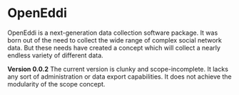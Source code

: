 OpenEddi
========

OpenEddi is a next-generation data collection software package. It was born out of the need to collect the wide range of complex social network data. But these needs have created a concept which will collect a nearly endless variety of different data.

**Version 0.0.2** The current version is clunky and scope-incomplete. It lacks any sort of administration or data export capabilities. It does not achieve the modularity of the scope concept.